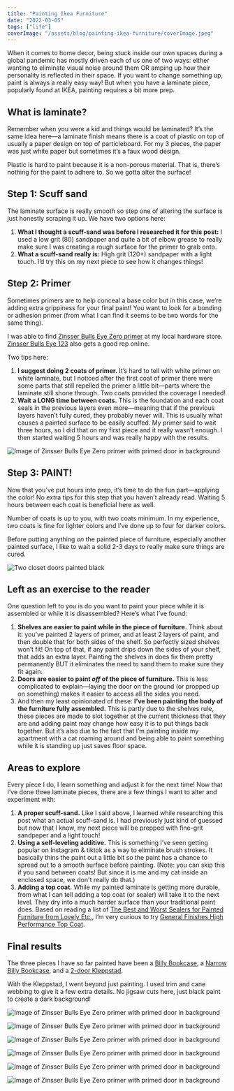 ```yaml
---
title: "Painting Ikea Furniture"
date: "2022-03-05"
tags: ["life"]
coverImage: "/assets/blog/painting-ikea-furniture/coverImage.jpeg"
---
```


When it comes to home decor, being stuck inside our own spaces during a global pandemic has mostly driven each of us one of two ways: either wanting to eliminate visual noise around them OR amping up how their personality is reflected in their space. If you want to change something up, paint is always a really easy way! But when you have a laminate piece, popularly found at IKEA, painting requires a bit more prep.

## What is laminate?

Remember when you were a kid and things would be laminated? It’s the same idea here—a laminate finish means there is a coat of plastic on top of usually a paper design on top of particleboard. For my 3 pieces, the paper was just white paper but sometimes it’s a faux wood design.

Plastic is hard to paint because it is a non-porous material. That is, there’s nothing for the paint to adhere to. So we gotta alter the surface!

## Step 1: Scuff sand

The laminate surface is really smooth so step one of altering the surface is just honestly scraping it up. We have two options here:

1. **What I thought a scuff-sand was before I researched it for this post:** I used a low grit (80) sandpaper and quite a bit of elbow grease to really make sure I was creating a rough surface for the primer to grab onto.
2. **What a scuff-sand really is:** High grit (120+) sandpaper with a light touch. I’d try this on my next piece to see how it changes things!

## Step 2: Primer

Sometimes primers are to help conceal a base color but in this case, we’re adding extra grippiness for your final paint! You want to look for a bonding or adhesion primer (from what I can find it seems to be two words for the same thing).

I was able to find [Zinsser Bulls Eye Zero primer]([https://www.acehardware.com/departments/paint-and-supplies/primers/primers/1390509](https://www.acehardware.com/departments/paint-and-supplies/primers/primers/1390509)) at my local hardware store. [Zinsser Bulls Eye 123]([https://www.acehardware.com/departments/paint-and-supplies/primers/primers/16890](https://www.acehardware.com/departments/paint-and-supplies/primers/primers/16890)) also gets a good rep online.

Two tips here:

1. **I suggest doing 2 coats of primer.** It’s hard to tell with white primer on white laminate, but I noticed after the first coat of primer there were some parts that still repelled the primer a little bit—parts where the laminate still shone through. Two coats provided the coverage I needed!
2. **Wait a LONG time between coats.** This is the foundation and each coat seals in the previous layers even more—meaning that if the previous layers haven’t fully cured, they probably never will. This is usually what causes a painted surface to be easily scuffed. My primer said to wait three hours, so I did that on my first piece and it really wasn’t enough. I then started waiting 5 hours and was really happy with the results.

![Image of Zinsser Bulls Eye Zero primer with primed door in background](/assets/blog/painting-ikea-furniture/primer.jpeg)

## Step 3: PAINT!

Now that you’ve put hours into prep, it’s time to do the fun part—applying the color! No extra tips for this step that you haven’t already read. Waiting 5 hours between each coat is beneficial here as well.

Number of coats is up to you, with two coats minimum. In my experience, two coats is fine for lighter colors and I’ve done up to four for darker colors.

Before putting anything *on* the painted piece of furniture, especially another painted surface, I like to wait a solid 2-3 days to really make sure things are cured.

![Two closet doors painted black](/assets/blog/painting-ikea-furniture/paint.jpeg)

## Left as an exercise to the reader

One question left to you is do you want to paint your piece while it is assembled or while it is disassembled? Here’s what I’ve found:

1. **Shelves are easier to paint while in the piece of furniture.** Think about it: you’ve painted 2 layers of primer, and at least 2 layers of paint, and then double that for both sides of the shelf. So perfectly sized shelves won’t fit! On top of that, if any paint drips down the sides of your shelf, that adds an extra layer. Painting the shelves in does fix them pretty permanently BUT it eliminates the need to sand them to make sure they fit again.
2. **Doors are easier to paint *off* of the piece of furniture.** This is less complicated to explain—laying the door on the ground (or propped up on something) makes it easier to access all the sides you need.
3. And then my least opinionated of these: **I’ve been painting the body of the furniture fully assembled.** This is partly due to the shelves rule, these pieces are made to slot together at the current thickness that they are and adding paint may change how easy it is to put things back together. But it’s also due to the fact that I’m painting inside my apartment with a cat roaming around and being able to paint something while it is standing up just saves floor space.

## Areas to explore

Every piece I do, I learn something and adjust it for the next time! Now that I’ve done three laminate pieces, there are a few things I want to alter and experiment with:

1. **A proper scuff-sand.** Like I said above, I learned while researching this post what an actual scuff-sand is. I had previously just kind of guessed but now that I know, my next piece will be prepped with fine-grit sandpaper and a light touch!
2. **Using a self-leveling additive.** This is something I’ve seen getting popular on Instagram & tiktok as a way to eliminate brush strokes. It basically thins the paint out a little bit so the paint has a chance to spread out to a smooth surface before painting. (Note: you can skip this if you sand between coats! But since it is me and my cat inside an enclosed space, we don't really do that.)
3. **Adding a top coat.** While my painted laminate is getting more durable, from what I can tell adding a top coat (or sealer) will take it to the next level. They dry into a much harder surface than your traditional paint does. Based on reading a list of [The Best and Worst Sealers for Painted Furniture from Lovely Etc.]([https://www.lovelyetc.com/the-best-and-worst-sealers-for-painted-furniture/](https://www.lovelyetc.com/the-best-and-worst-sealers-for-painted-furniture/)), I’m very curious to try [General Finishes High Performance Top Coat]([https://generalfinishes.com/wood-finishes-retail/water-based-topcoats-and-sanding-sealer/high-performance-polyurethane-water](https://generalfinishes.com/wood-finishes-retail/water-based-topcoats-and-sanding-sealer/high-performance-polyurethane-water)).

## Final results

The three pieces I have so far painted have been a [Billy Bookcase](https://www.ikea.com/us/en/p/billy-bookcase-white-00263850/), a [Narrow Billy Bookcase](https://www.ikea.com/us/en/p/billy-bookcase-white-50263838/), and a [2-door Kleppstad](https://www.ikea.com/us/en/p/kleppstad-wardrobe-with-2-doors-white-30437236/).

With the Kleppstad, I went beyond just painting. I used trim and cane webbing to give it a few extra details. No jigsaw cuts here, just black paint to create a dark background!

![Image of Zinsser Bulls Eye Zero primer with primed door in background](/assets/blog/painting-ikea-furniture/bookshelf.JPG)

![Image of Zinsser Bulls Eye Zero primer with primed door in background](/assets/blog/painting-ikea-furniture/closet.jpeg)

![Image of Zinsser Bulls Eye Zero primer with primed door in background](/assets/blog/painting-ikea-furniture/detail1.JPG)

![Image of Zinsser Bulls Eye Zero primer with primed door in background](/assets/blog/painting-ikea-furniture/detail2.JPG)

![Image of Zinsser Bulls Eye Zero primer with primed door in background](/assets/blog/painting-ikea-furniture/detail3.jpeg)

![Image of Zinsser Bulls Eye Zero primer with primed door in background](/assets/blog/painting-ikea-furniture/detail4.jpeg)